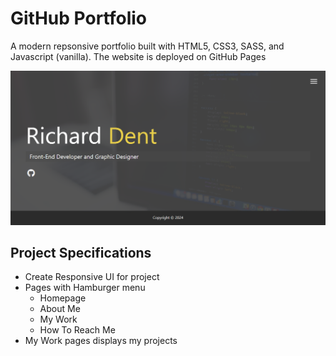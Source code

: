 # GitHub Portfolio

A modern repsonsive portfolio built with HTML5, CSS3, SASS, and Javascript (vanilla).  The website is deployed on GitHub Pages

![modern portfolio screenshot](dist/img/GITHUB_PORTFOLIO.png)

## Project Specifications

- Create Responsive UI for project
- Pages with Hamburger menu
  - Homepage
  - About Me
  - My Work
  - How To Reach Me
- My Work pages displays my projects
